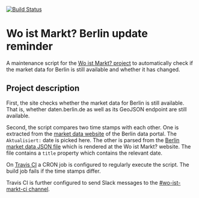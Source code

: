 [![Build Status](https://travis-ci.org/wo-ist-markt/wo-ist-markt-berlin-update-reminder.svg?branch=master)](https://travis-ci.org/wo-ist-markt/wo-ist-markt-berlin-update-reminder)

# Wo ist Markt? Berlin update reminder

A maintenance script for the [Wo ist Markt? project][wo-ist-markt-github]
to automatically check if the market data for Berlin is still available and whether it has changed.


## Project description

First, the site checks whether the market data for Berlin is still available.
That is, whether daten.berlin.de as well as its GeoJSON endpoint are still available.

Second, the script compares two time stamps with each other. 
One is extracted from the [market data website][berlin-market-data-website] 
of the Berlin data portal. The `Aktualisiert:` date is picked here.
The other is parsed from the [Berlin market data JSON file][wo-ist-markt-berlin-json] 
which is rendered at the Wo ist Markt? website. The file contains a `title` property which 
contains the relevant date.

On [Travis CI][travis-ci-website] a CRON job is configured to regularly
execute the script. The build job fails if the time stamps differ.

Travis CI is further configured to send Slack messages to the
[#wo-ist-markt-ci channel][wo-ist-markt-ci-slack].


[berlin-market-data-website]: https://daten.berlin.de/datensaetze/berliner-und-brandenburger-wochen-und-tr%C3%B6delm%C3%A4rkte
[travis-ci-website]: https://travis-ci.org
[wo-ist-markt-ci-slack]: https://openknowledgegermany.slack.com/messages/wo-ist-markt-ci/
[wo-ist-markt-berlin-json]: https://wo-ist-markt.de/cities/berlin.json
[wo-ist-markt-github]: https://github.com/wo-ist-markt/wo-ist-markt.github.io
